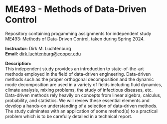 # ME493 - Methods of Data-Driven Control

Repository containing progamming assignments for independent study ME493: Methods of Data-Driven Control, taken during Spring 2024.

**Instructor:** Dirk M. Luchtenburg<br/>
**Email:** dirk.luchtenburg@cooper.edu<br/>

**Description:**<br/>
This independent study provides an introduction to state-of-the-art methods employed in the field of data-driven engineering. Data-driven methods such as the proper orthogonal decomposition and the dynamic mode decomposition are used in a variety of fields including fluid dynamics, climate analysis, mixing problems, the study of infectious diseases, etc. Data-driven methods rely heavily on concepts from linear algebra, calculus, probability, and statistics. We will review these essential elements and develop a hands-on understanding of a selection of data-driven methods. The study culminates with an application of some method(s) to a practical problem which is to be carefully detailed in a technical report.